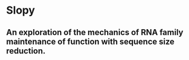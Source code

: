 # Slopy

## An exploration of the mechanics of RNA family maintenance of function with sequence size reduction.